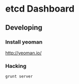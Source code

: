 # etcd Dashboard

## Developing

### Install yeoman

http://yeoman.io/

### Hacking

```
grunt server
```

